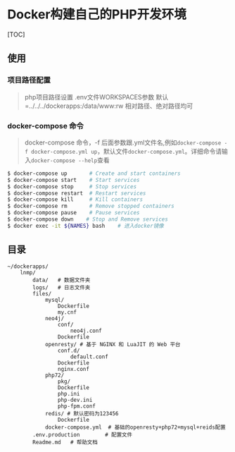 # Docker构建自己的PHP开发环境

[TOC]
## 使用
### 项目路径配置
> php项目路径设置 .env文件WORKSPACES参数 默认=../../../dockerapps:/data/www:rw 相对路径、绝对路径均可
### docker-compose 命令
> docker-compose 命令，-f 后面参数跟.yml文件名,例如`docker-compose -f docker-compose.yml up`，默认文件`docker-compose.yml`。详细命令请输入`docker-compose --help`查看
```bash
$ docker-compose up       # Create and start containers
$ docker-compose start    # Start services
$ docker-compose stop     # Stop services
$ docker-compose restart  # Restart services
$ docker-compose kill     # Kill containers
$ docker-compose rm       # Remove stopped containers
$ docker-compose pause    # Pause services
$ docker-compose down    # Stop and Remove services
$ docker exec -it ${NAMES} bash    # 进入docker镜像
```
## 目录
```
~/dockerapps/
    lnmp/
        data/   # 数据文件夹
        logs/   # 日志文件夹
        files/
            mysql/
                Dockerfile
                my.cnf
            neo4j/
                conf/
                    neo4j.conf
                Dockerfile
            openresty/ # 基于 NGINX 和 LuaJIT 的 Web 平台
                conf.d/
                    default.conf
                Dockerfile
                nginx.conf
            php72/
                pkg/
                Dockerfile
                php.ini
                php-dev.ini
                php-fpm.conf
            redis/ # 默认密码为123456
                Dockerfile	
            docker-compose.yml  # 基础的openresty+php72+mysql+reids配置
        .env.production        # 配置文件
        Readme.md   # 帮助文档
```